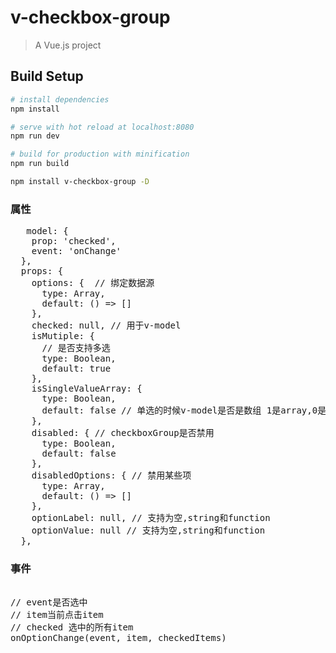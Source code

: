 # v-checkbox-group

> A Vue.js project

## Build Setup

``` bash
# install dependencies
npm install

# serve with hot reload at localhost:8080
npm run dev

# build for production with minification
npm run build

npm install v-checkbox-group -D

```
### 属性

<pre>
   model: {
    prop: 'checked',
    event: 'onChange'
  },
  props: {
    options: {  // 绑定数据源
      type: Array,
      default: () => []
    },
    checked: null, // 用于v-model
    isMutiple: {
      // 是否支持多选
      type: Boolean,
      default: true
    },
    isSingleValueArray: {
      type: Boolean,
      default: false // 单选的时候v-model是否是数组 1是array,0是对象或者字符串
    },
    disabled: { // checkboxGroup是否禁用
      type: Boolean,
      default: false
    },
    disabledOptions: { // 禁用某些项
      type: Array,
      default: () => []
    },
    optionLabel: null, // 支持为空,string和function
    optionValue: null // 支持为空,string和function
  },
</pre>

### 事件

<pre>

// event是否选中
// item当前点击item
// checked 选中的所有item
onOptionChange(event, item, checkedItems)

</pre>